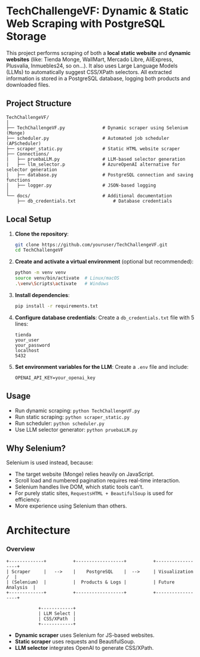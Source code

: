 ﻿# TechChallengeVF: Dynamic & Static Web Scraping with PostgreSQL Storage

This project performs scraping of both a **local static website** and **dynamic websites** (like: Tienda Monge, WallMart, Mercado Libre, AliExpress, Plusvalia, Inmuebles24, so on...). It also uses Large Language Models (LLMs) to automatically suggest CSS/XPath selectors. All extracted information is stored in a PostgreSQL database, logging both products and downloaded files.

## Project Structure

```
TechChallengeVF/
│
├── TechChallengeVF.py              # Dynamic scraper using Selenium (Monge)
├── scheduler.py                    # Automated job scheduler (APScheduler)
├── scraper_static.py               # Static HTML website scraper
├── Connections/
|	├── pruebaLLM.py                # LLM-based selector generation
|	├── llm_selector.p              # AzureOpenAI alternative for selector generation
│   ├── database.py                 # PostgreSQL connection and saving functions
│   ├── logger.py                   # JSON-based logging
│
└── docs/                           # Additional documentation
	├── db_credentials.txt              # Database credentials
```

## Local Setup

1. **Clone the repository**:
   ```bash
   git clone https://github.com/youruser/TechChallengeVF.git
   cd TechChallengeVF
   ```

2. **Create and activate a virtual environment** (optional but recommended):
   ```bash
   python -m venv venv
   source venv/bin/activate  # Linux/macOS
   .\venv\Scripts\activate   # Windows
   ```

3. **Install dependencies**:
   ```bash
   pip install -r requirements.txt
   ```

4. **Configure database credentials**:
   Create a `db_credentials.txt` file with 5 lines:
   ```
   tienda
   your_user
   your_password
   localhost
   5432
   ```

5. **Set environment variables for the LLM**:
   Create a `.env` file and include:
   ```
   OPENAI_API_KEY=your_openai_key
   ```

## Usage

- Run dynamic scraping: `python TechChallengeVF.py`
- Run static scraping: `python scraper_static.py`
- Run scheduler: `python scheduler.py`
- Use LLM selector generator: `python pruebaLLM.py`

## Why Selenium?

Selenium is used instead, because:
- The target website (Monge) relies heavily on JavaScript.
- Scroll load and numbered pagination requires real-time interaction.
- Selenium handles live DOM, which static tools can’t.
- For purely static sites, `RequestsHTML + BeautifulSoup` is used for efficiency.
- More experience using Selenium than others.

# Architecture

### Overview

```
+-------------+          +------------------+          +------------------+
| Scraper     |   -->    |    PostgreSQL    |  -->     | Visualization /  |
| (Selenium)  |          |  Products & Logs |          | Future Analysis  |
+-------------+          +------------------+          +------------------+

            +------------+
            | LLM Select |
            | CSS/XPath  |
            +------------+
```

- **Dynamic scraper** uses Selenium for JS-based websites.
- **Static scraper** uses requests and BeautifulSoup.
- **LLM selector** integrates OpenAI to generate CSS/XPath.